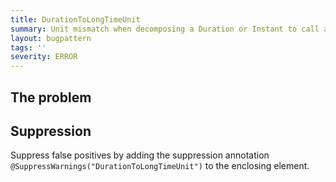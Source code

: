 ```yaml
---
title: DurationToLongTimeUnit
summary: Unit mismatch when decomposing a Duration or Instant to call a <long, TimeUnit> API
layout: bugpattern
tags: ''
severity: ERROR
---
```


<!--
*** AUTO-GENERATED, DO NOT MODIFY ***
To make changes, edit the @BugPattern annotation or the explanation in docs/bugpattern.
-->


## The problem


## Suppression
Suppress false positives by adding the suppression annotation `@SuppressWarnings("DurationToLongTimeUnit")` to the enclosing element.

